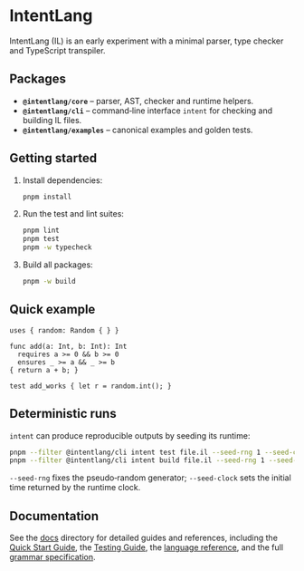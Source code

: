 # IntentLang

IntentLang (IL) is an early experiment with a minimal parser, type checker and
TypeScript transpiler.

## Packages

- **`@intentlang/core`** – parser, AST, checker and runtime helpers.
- **`@intentlang/cli`** – command‑line interface `intent` for checking and building IL
  files.
- **`@intentlang/examples`** – canonical examples and golden tests.

## Getting started

1. Install dependencies:
   ```bash
   pnpm install
   ```
2. Run the test and lint suites:
   ```bash
   pnpm lint
   pnpm test
   pnpm -w typecheck
   ```
3. Build all packages:
   ```bash
   pnpm -w build
   ```

## Quick example

```intentlang
uses { random: Random { } }

func add(a: Int, b: Int): Int
  requires a >= 0 && b >= 0
  ensures _ >= a && _ >= b
{ return a + b; }

test add_works { let r = random.int(); }
```

## Deterministic runs

`intent` can produce reproducible outputs by seeding its runtime:

```bash
pnpm --filter @intentlang/cli intent test file.il --seed-rng 1 --seed-clock 0
pnpm --filter @intentlang/cli intent build file.il --seed-rng 1 --seed-clock 0
```

`--seed-rng` fixes the pseudo‑random generator; `--seed-clock` sets the initial
time returned by the runtime clock.

## Documentation

See the [docs](docs/) directory for detailed guides and references, including the
[Quick Start Guide](docs/guide/quickstart.md), the [Testing Guide](docs/guide/tests.md),
the [language reference](docs/reference/syntax.md), and the full [grammar specification](docs/grammar/EBNF.md).

